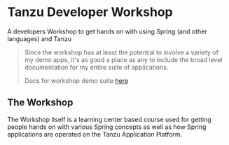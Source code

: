 # Tanzu Developer Workshop

A developers Workshop to get hands on with using Spring (and other languages) and Tanzu

> Since the workshop has at least the potential to involve a variety of my demo apps, it's as good a place as any to include the broad level documentation for my entire suite of applications.
>
> Docs for workshop demo suite [here](Tanzu_Demo_Apps.md)

## The Workshop

The Workshop itself is a learning center based course used for getting people hands on with various Spring concepts as well as how Spring applications are operated on the Tanzu Application Platform.
